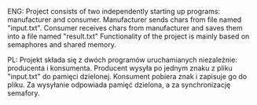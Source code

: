ENG: 
Project consists of two independently starting up programs: manufacturer and consumer.
Manufacturer sends chars from file named "input.txt".
Consumer receives chars from manufacturer and saves them into a file named "result.txt"
Functionality of the project is mainly based on semaphores and shared memory.

PL:
Projekt składa się z dwóch programów uruchamianych niezależnie: producenta i konsumenta.
Producent wysyła po jednym znaku z pliku "input.txt" do pamięci dzielonej.
Konsument pobiera znak i zapisuje go do pliku.
Za wysyłanie odpowiada pamięć dzielona, a za synchronizację semafory.
